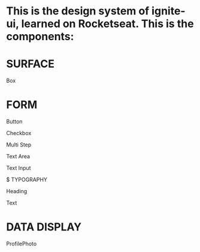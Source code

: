 # This is the design system of ignite-ui, learned on Rocketseat. This is the components:
# SURFACE

Box

# FORM

Button

Checkbox

Multi Step

Text Area

Text Input

$ TYPOGRAPHY

Heading

Text

# DATA DISPLAY

ProfilePhoto

